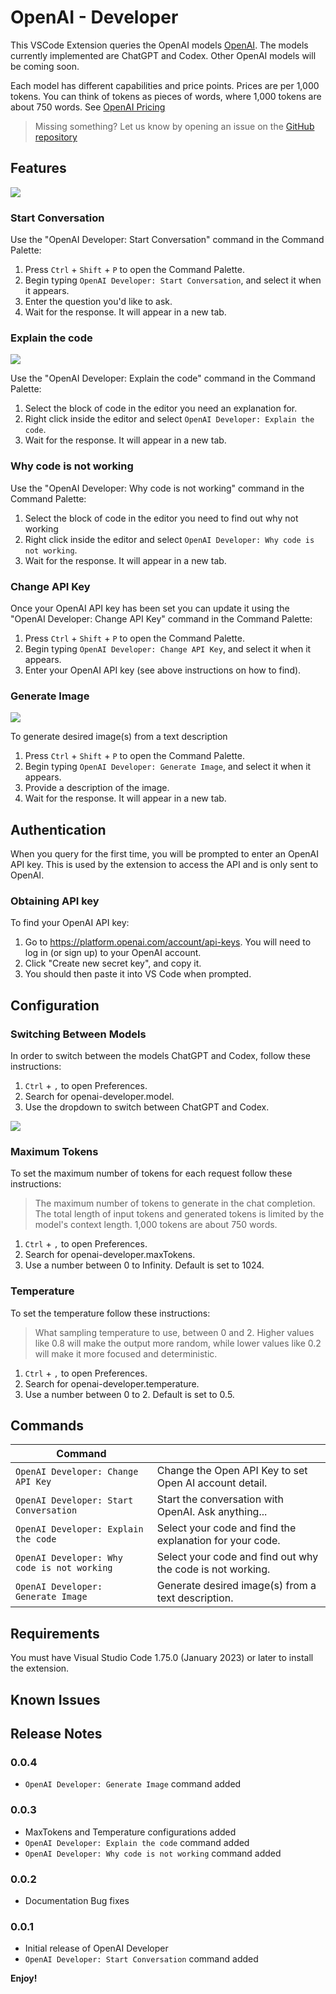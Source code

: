 # OpenAI - Developer

This VSCode Extension queries the OpenAI models [OpenAI](https://openai.com/blog). The models currently implemented are ChatGPT and Codex. Other OpenAI models will be coming soon.

Each model has different capabilities and price points. Prices are per 1,000 tokens. You can think of tokens as pieces of words, where 1,000 tokens are about 750 words. See [OpenAI Pricing](https://openai.com/pricing)

> Missing something? Let us know by opening an issue on the [GitHub repository](https://github.com/mrsahugit/openai-developer/issues/new/choose)

## Features

<img src="https://raw.githubusercontent.com/mrsahugit/openai-developer/main/resources/media/help.gif">

### Start Conversation

Use the "OpenAI Developer: Start Conversation" command in the Command Palette:

1. Press `Ctrl` + `Shift` + `P` to open the Command Palette.
2. Begin typing `OpenAI Developer: Start Conversation`, and select it when it appears.
3. Enter the question you'd like to ask.
4. Wait for the response. It will appear in a new tab.

### Explain the code

<img src="https://raw.githubusercontent.com/mrsahugit/openai-developer/main/resources/media/explain-code.png">

Use the "OpenAI Developer: Explain the code" command in the Command Palette:

1. Select the block of code in the editor you need an explanation for.
2. Right click inside the editor and select `OpenAI Developer: Explain the code`.
4. Wait for the response. It will appear in a new tab.

### Why code is not working

Use the "OpenAI Developer: Why code is not working" command in the Command Palette:

1. Select the block of code in the editor you need to find out why not working
2. Right click inside the editor and select `OpenAI Developer: Why code is not working`.
4. Wait for the response. It will appear in a new tab.

### Change API Key

Once your OpenAI API key has been set you can update it using the "OpenAI Developer: Change API Key" command in the Command Palette:

1. Press `Ctrl` + `Shift` + `P` to open the Command Palette.
2. Begin typing `OpenAI Developer: Change API Key`, and select it when it appears.
3. Enter your OpenAI API key (see above instructions on how to find).

### Generate Image

<img src="https://raw.githubusercontent.com/mrsahugit/openai-developer/main/resources/media/generate-image.png">

To generate desired image(s) from a text description

1. Press `Ctrl` + `Shift` + `P` to open the Command Palette.
2. Begin typing `OpenAI Developer: Generate Image`, and select it when it appears.
3. Provide a description of the image.
4. Wait for the response. It will appear in a new tab.

## Authentication

When you query for the first time, you will be prompted to enter an OpenAI API key. This is used by the extension to access the API and is only sent to OpenAI.

### Obtaining API key

To find your OpenAI API key:

1. Go to https://platform.openai.com/account/api-keys. You will need to log in (or sign up) to your OpenAI account.
2. Click "Create new secret key", and copy it.
3. You should then paste it into VS Code when prompted.

## Configuration

### Switching Between Models

In order to switch between the models ChatGPT and Codex, follow these instructions:

1. `Ctrl` + `,` to open Preferences.
2. Search for openai-developer.model.
3. Use the dropdown to switch between ChatGPT and Codex.

<img src="https://raw.githubusercontent.com/mrsahugit/openai-developer/main/resources/media/settings.png">

### Maximum Tokens

To set the maximum number of tokens for each request follow these instructions:
> The maximum number of tokens to generate in the chat completion. The total length of input tokens and generated tokens is limited by the model's context length. 1,000 tokens are about 750 words.

1. `Ctrl` + `,` to open Preferences.
2. Search for openai-developer.maxTokens.
3. Use a number between 0 to Infinity. Default is set to 1024.

### Temperature

To set the temperature follow these instructions:
> What sampling temperature to use, between 0 and 2. Higher values like 0.8 will make the output more random, while lower values like 0.2 will make it more focused and deterministic.

1. `Ctrl` + `,` to open Preferences.
2. Search for openai-developer.temperature.
3. Use a number between 0 to 2. Default is set to 0.5.

## Commands

| Command                                               |                                                                |
| ----------------------------------------------------- | -------------------------------------------------------------- |
| `OpenAI Developer: Change API Key`                    | Change the Open API Key to set Open AI account detail.         |
| `OpenAI Developer: Start Conversation`                | Start the conversation with OpenAI. Ask anything...            |
| `OpenAI Developer: Explain the code`                  | Select your code and find the explanation for your code.       |
| `OpenAI Developer: Why code is not working`           | Select your code and find out why the code is not working.     |
| `OpenAI Developer: Generate Image`                    | Generate desired image(s) from a text description.             |

## Requirements

You must have Visual Studio Code 1.75.0 (January 2023) or later to install the extension.

## Known Issues

## Release Notes

### 0.0.4
- `OpenAI Developer: Generate Image` command added

### 0.0.3

- MaxTokens and Temperature configurations added
- `OpenAI Developer: Explain the code` command added
- `OpenAI Developer: Why code is not working` command added

### 0.0.2

- Documentation Bug fixes

### 0.0.1

- Initial release of OpenAI Developer
- `OpenAI Developer: Start Conversation` command added

**Enjoy!**
